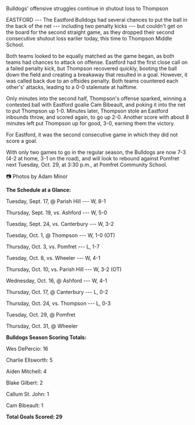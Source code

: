 Bulldogs' offensive struggles continue in shutout loss to Thompson

EASTFORD --- The Eastford Bulldogs had several chances to put the ball
in the back of the net --- including two penalty kicks --- but couldn't
get on the board for the second straight game, as they dropped their
second consecutive shutout loss earlier today, this time to Thompson
Middle School.

Both teams looked to be equally matched as the game began, as both teams
had chances to attack on offense. Eastford had the first close call on a
failed penalty kick, but Thompson recovered quickly, booting the ball
down the field and creating a breakaway that resulted in a goal.
However, it was called back due to an offsides penalty. Both teams
countered each other's' attacks, leading to a 0-0 stalemate at halftime.

Only minutes into the second half, Thompson's offense sparked, winning a
contested ball with Eastford goalie Cam Bibeault, and poking it into the
net to put Thompson up 1-0. Minutes later, Thompson stole an Eastford
inbounds throw, and scored again, to go up 2-0. Another score with about
8 minutes left put Thompson up for good, 3-0, earning them the victory.

For Eastford, it was the second consecutive game in which they did not
score a goal.

With only two games to go in the regular season, the Bulldogs are now
7-3 (4-2 at home, 3-1 on the road), and will look to rebound against
Pomfret next Tuesday, Oct. 29, at 3:30 p.m., at Pomfret Community
School.

📷 Photos by Adam Minor

**The Schedule at a Glance:**

Tuesday, Sept. 17, @ Parish Hill --- W, 8-1

Thursday, Sept. 19, vs. Ashford --- W, 5-0

Tuesday, Sept. 24, vs. Canterbury --- W, 3-2

Tuesday, Oct. 1, @ Thompson --- W, 1-0 (OT)

Thursday, Oct. 3, vs. Pomfret --- L, 1-7

Tuesday, Oct. 8, vs. Wheeler --- W, 4-1

Thursday, Oct. 10, vs. Parish Hill --- W, 3-2 (OT)

Wednesday, Oct. 16, @ Ashford --- W, 4-1

Thursday, Oct. 17, @ Canterbury --- L, 0-2

Thursday, Oct. 24, vs. Thompson --- L, 0-3

Tuesday, Oct. 29, @ Pomfret

Thursday, Oct. 31, @ Wheeler

**Bulldogs Season Scoring Totals:**

Wes DePercio: 16

Charlie Ellsworth: 5

Aiden Mitchell: 4

Blake Gilbert: 2

Callum St. John: 1

Cam Bibeault: 1

**Total Goals Scored: 29**
